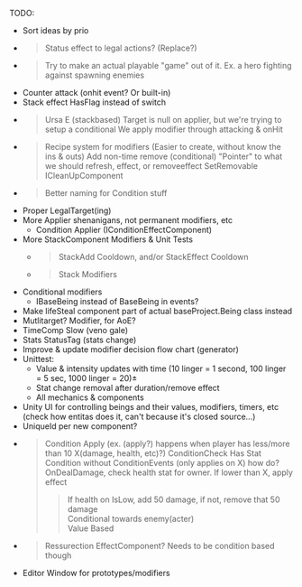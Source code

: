 TODO:  
* Sort ideas by prio
* >Status effect to legal actions? (Replace?)
* >Try to make an actual playable "game" out of it. Ex. a hero fighting against spawning enemies
* Counter attack (onhit event? Or built-in)
* Stack effect HasFlag instead of switch
* >Ursa E (stackbased)
    Target is null on applier, but we're trying to setup a conditional
    We apply modifier through attacking & onHit
* >Recipe system for modifiers (Easier to create, without know the ins & outs)
    Add non-time remove (conditional)
    "Pointer" to what we should refresh, effect, or removeeffect
    SetRemovable ICleanUpComponent
* >Better naming for Condition stuff
* Proper LegalTarget(ing)
* More Applier shenanigans, not permanent modifiers, etc
  * Condition Applier (IConditionEffectComponent)
* More StackComponent Modifiers & Unit Tests
  * >StackAdd Cooldown, and/or StackEffect Cooldown
  * >Stack Modifiers
* Conditional modifiers
  * IBaseBeing instead of BaseBeing in events? 
* Make lifeSteal component part of actual baseProject.Being class instead
* Mutlitarget? Modifier, for AoE?
* TimeComp Slow (veno gale)
* Stats StatusTag (stats change)
* Improve & update modifier decision flow chart (generator)
* Unittest:
  * Value & intensity updates with time (10 linger = 1 second, 100 linger = 5 sec, 1000 linger = 20)±
  * Stat change removal after duration/remove effect
  * All mechanics & components
* Unity UI for controlling beings and their values, modifiers, timers, etc (check how entitas does it, can't because it's closed source...)
* UniqueId per new component?
* >Condition Apply (ex. (apply?) happens when player has less/more than 10 X(damage, health, etc)?)
  > ConditionCheck Has Stat  
  > Condition without ConditionEvents (only applies on X) how do?  
  >  OnDealDamage, check health stat for owner. If lower than X, apply effect  
  >>  If health on IsLow, add 50 damage, if not, remove that 50 damage  
     Conditional towards enemy(acter)  
     Value Based   
* >Ressurection EffectComponent? Needs to be condition based though
* Editor Window for prototypes/modifiers
